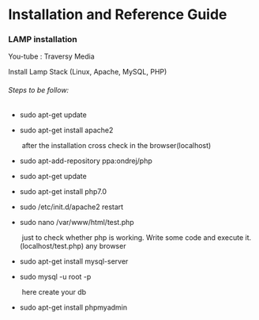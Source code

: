 # Installation and Reference Guide

### LAMP installation

You-tube : Traversy Media

Install Lamp Stack (Linux, Apache, MySQL, PHP) 

###### Steps to be follow:

- sudo apt-get update

- sudo apt-get install apache2

  ​	after the installation  cross check in the browser(localhost)

- sudo apt-add-repository ppa:ondrej/php

- sudo apt-get update

- sudo apt-get install php7.0

- sudo /etc/init.d/apache2 restart

- sudo nano /var/www/html/test.php

  ​	just to check whether php is working. Write some code and execute it. (localhost/test.php) any browser

- sudo apt-get install mysql-server

- sudo mysql -u root -p

  ​	here create your db 

- sudo apt-get install phpmyadmin